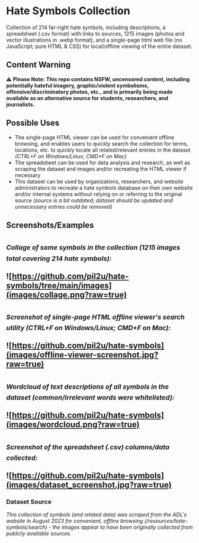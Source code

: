 # Hate Symbols Collection
Collection of 214 far-right hate symbols, including descriptions, a spreadsheet (.csv format) with links to sources, 1215 images (photos and vector illustrations in .webp format), and a single-page html web file (no JavaScript; pure HTML & CSS) for local/offline viewing of the entire dataset.

## Content Warning
:warning: **Please Note: This repo contains NSFW, uncensored content, including potentially hateful imagery, graphic/violent symbolisms, offensive/discriminatory photos, etc., and is primarily being made available as an alternative source for students, researchers, and journalists.**

## Possible Uses
* The single-page HTML viewer can be used for convenient offline browsing, and enables users to quickly search the collection for terms, locations, etc. to quickly locate all related/relevant entries in the dataset _(CTRL+F on Windows/Linux; CMD+F on Mac)_
* The spreadsheet can be used for data analysis and research, as well as scraping the dataset and images and/or recreating the HTML viewer if necessary
* This dataset can be used by organizations, researchers, and website administrators to recreate a hate symbols database on their own website and/or internal systems without relying on or referring to the original source _(source is a bit outdated; dataset should be updated and unnecessary entries could be removed)_

## Screenshots/Examples
_<sub>Collage of some symbols in the collection (1215 images total covering 214 hate symbols):</sub><br><br>_
![https://github.com/pil2u/hate-symbols/tree/main/images](images/collage.png?raw=true)
---
_<sub>Screenshot of single-page HTML offline viewer's search utility (CTRL+F on Windows/Linux; CMD+F on Mac):</sub><br><br>_
![https://github.com/pil2u/hate-symbols](images/offline-viewer-screenshot.jpg?raw=true)
---
_<sub>Wordcloud of text descriptions of all symbols in the dataset (common/irrelevant words were whitelisted):</sub><br><br>_
![https://github.com/pil2u/hate-symbols](images/wordcloud.png?raw=true)
---
_<sub>Screenshot of the spreadsheet (.csv) columns/data collected:</sub><br><br>_
![https://github.com/pil2u/hate-symbols](images/dataset_screenshot.jpg?raw=true)
---

### Dataset Source
_This collection of symbols (and related data) was scraped from the ADL's website in August 2023 for convenient, offline browsing (/resources/hate-symbols/search) - the images appear to have been originally collected from publicly available sources._
